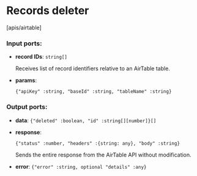 # Records deleter

[apis/airtable]

### Input ports:

* __record IDs__: `string[]`

    Receives list of record identifiers relative to an AirTable table.


* __params__: 
    ```
    {"apiKey" :string, "baseId" :string, "tableName" :string}
    ```

### Output ports:

* __data__: `{"deleted" :boolean, "id" :string[][number]}[]`


* __response__: 
    ```
    {"status" :number, "headers" :{string: any}, "body" :string}
    ```

    Sends the entire response from the AirTable API without modification.


* __error__: `{"error" :string, optional "details" :any}`

